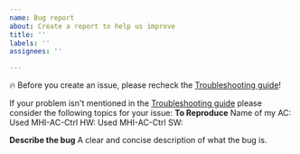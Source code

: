 ```yaml
---
name: Bug report
about: Create a report to help us improve
title: ''
labels: ''
assignees: ''

---
```


:fire: Before you create an issue, please recheck the [Troubleshooting guide](https://github.com/absalom-muc/MHI-AC-Ctrl/blob/master/Troubleshooting.md#troubleshooting)!

If your problem isn't mentioned in the [Troubleshooting guide](https://github.com/absalom-muc/MHI-AC-Ctrl/blob/master/Troubleshooting.md#troubleshooting) please consider the following topics for your issue:
**To Reproduce**
Name of my AC:
Used MHI-AC-Ctrl HW:
Used MHI-AC-Ctrl SW:

**Describe the bug**
A clear and concise description of what the bug is.
